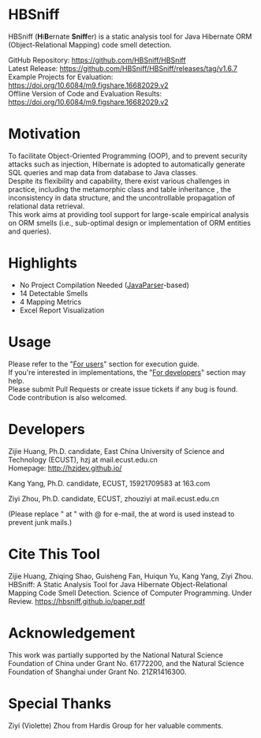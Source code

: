 # HBSniff
HBSniff (**H**i**B**ernate **Sniff**er) is a static analysis tool for Java Hibernate ORM (Object-Relational Mapping) code smell detection.     

GitHub Repository: https://github.com/HBSniff/HBSniff        
Latest Release: https://github.com/HBSniff/HBSniff/releases/tag/v1.6.7        
Example Projects for Evaluation: https://doi.org/10.6084/m9.figshare.16682029.v2      
Offline Version of Code and Evaluation Results: https://doi.org/10.6084/m9.figshare.16682029.v2       

# Motivation
To facilitate Object-Oriented Programming (OOP), and to prevent security attacks such as injection, Hibernate is adopted to automatically generate SQL queries and map data from database to Java classes.    
Despite its flexibility and capability, there exist various challenges in practice, including the metamorphic class and table inheritance , the inconsistency in data structure, and the uncontrollable propagation of relational data retrieval.    
This work aims at providing tool support for large-scale empirical analysis on ORM smells (i.e., sub-optimal design or implementation of ORM entities and queries).

# Highlights
* No Project Compilation Needed ([JavaParser](https://javaparser.org/)-based)
* 14 Detectable Smells
* 4 Mapping Metrics
* Excel Report Visualization

# Usage
Please refer to the "[For users](users.md)" section for execution guide.    
If you're interested in implementations, the "[For developers](developers.md)" section may help.    
Please submit Pull Requests or create issue tickets if any bug is found. Code contribution is also welcomed. 

# Developers

Zijie Huang, Ph.D. candidate, East China University of Science and Technology (ECUST), hzj at mail.ecust.edu.cn    
Homepage: http://hzjdev.github.io/

Kang Yang, Ph.D. candidate, ECUST, 15921709583 at 163.com   

Ziyi Zhou, Ph.D. candidate, ECUST, zhouziyi at mail.ecust.edu.cn   

(Please replace " at " with @ for e-mail, the at word is used instead to prevent junk mails.)      

# Cite This Tool
Zijie Huang, Zhiqing Shao, Guisheng Fan, Huiqun Yu, Kang Yang, Ziyi Zhou. HBSniff: A Static Analysis Tool for Java Hibernate Object-Relational Mapping Code Smell Detection. Science of Computer Programming. Under Review. https://hbsniff.github.io/paper.pdf     

# Acknowledgement
 This work was partially supported by the National Natural Science Foundation of China under Grant No. 61772200, and the Natural Science Foundation of Shanghai under Grant No. 21ZR1416300.

# Special Thanks
Ziyi (Violette) Zhou from Hardis Group for her valuable comments. 